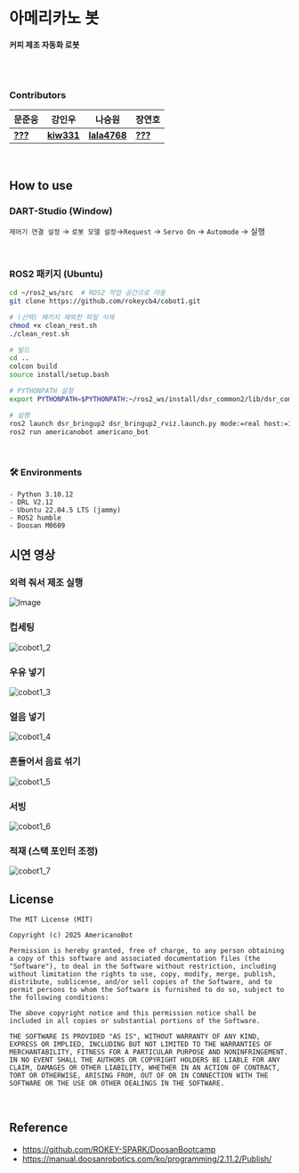 # 아메리카노 봇  
**커피 제조 자동화 로봇**

<br>
<br>


### Contributors
|문준웅|강인우|나승원|장연호|
|----|----|----|----|
|**[???](https://github.com/)**|**[kiw331](https://github.com/kiw331)**|**[lala4768](https://github.com/lala4768)**|**[???](https://github.com/)**|

<br>

## How to use  
  
### DART-Studio (Window)  
`제어기 연결 설정` → `로봇 모델 설정`→`Request` → `Servo On` → `Automode` → 실행

<br>


### ROS2 패키지 (Ubuntu)  

```bash
cd ~/ros2_ws/src  # ROS2 작업 공간으로 이동
git clone https://github.com/rokeycb4/cobot1.git

# (선택) 패키지 제외한 파일 삭제
chmod +x clean_rest.sh
./clean_rest.sh

# 빌드
cd ..
colcon build
source install/setup.bash

# PYTHONPATH 설정 
export PYTHONPATH=$PYTHONPATH:~/ros2_ws/install/dsr_common2/lib/dsr_common2/imp

# 실행
ros2 launch dsr_bringup2 dsr_bringup2_rviz.launch.py mode:=real host:=192.168.1.100 port:=12345 model:=m0609 #ip확인필요
ros2 run americanobot americano_bot
```

<br>


### 🛠️ Environments

```
- Python 3.10.12
- DRL V2.12
- Ubuntu 22.04.5 LTS (jammy)
- ROS2 humble
- Doosan M0609
```



## 시연 영상

### 외력 줘서 제조 실행
![Image](https://github.com/user-attachments/assets/749bb68f-a878-47de-ae37-26e699a643c2)


### 컵세팅  
![cobot1_2](https://github.com/user-attachments/assets/b16fb909-83eb-4091-9f9d-b74611c4489b)


### 우유 넣기 
![cobot1_3](https://github.com/user-attachments/assets/d15126ff-1199-4e43-97b3-116de6d06439)


### 얼음 넣기
![cobot1_4](https://github.com/user-attachments/assets/090dc174-5001-44aa-9ab0-dab6b842aacf)


### 흔들어서 음료 섞기
![cobot1_5](https://github.com/user-attachments/assets/b8fad3ca-cf89-4b3a-9c78-5bd236d19f4d)


### 서빙
![cobot1_6](https://github.com/user-attachments/assets/ac6b6979-3ec4-4949-b66b-fcb1c9f06382)


### 적재 (스택 포인터 조정)
![cobot1_7](https://github.com/user-attachments/assets/6cfa213b-e84f-45b1-a486-d38e3a06219e)


## License
```
The MIT License (MIT)

Copyright (c) 2025 AmericanoBot

Permission is hereby granted, free of charge, to any person obtaining a copy of this software and associated documentation files (the "Software"), to deal in the Software without restriction, including without limitation the rights to use, copy, modify, merge, publish, distribute, sublicense, and/or sell copies of the Software, and to permit persons to whom the Software is furnished to do so, subject to the following conditions:

The above copyright notice and this permission notice shall be included in all copies or substantial portions of the Software.

THE SOFTWARE IS PROVIDED "AS IS", WITHOUT WARRANTY OF ANY KIND, EXPRESS OR IMPLIED, INCLUDING BUT NOT LIMITED TO THE WARRANTIES OF MERCHANTABILITY, FITNESS FOR A PARTICULAR PURPOSE AND NONINFRINGEMENT. IN NO EVENT SHALL THE AUTHORS OR COPYRIGHT HOLDERS BE LIABLE FOR ANY CLAIM, DAMAGES OR OTHER LIABILITY, WHETHER IN AN ACTION OF CONTRACT, TORT OR OTHERWISE, ARISING FROM, OUT OF OR IN CONNECTION WITH THE SOFTWARE OR THE USE OR OTHER DEALINGS IN THE SOFTWARE.
```


<br>


## Reference
- https://github.com/ROKEY-SPARK/DoosanBootcamp
- https://manual.doosanrobotics.com/ko/programming/2.11.2/Publish/
